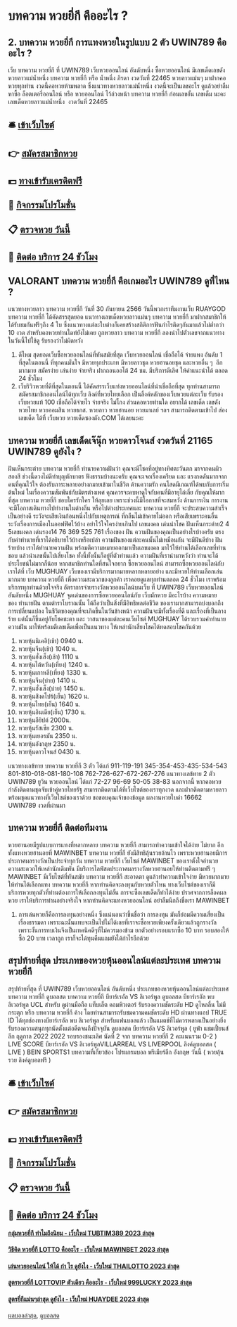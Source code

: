 # บทความ หวยยี่กี คืออะไร ?
## 2. บทความ หวยยี่กี การแทงหวยในรูปแบบ 2 ตัว UWIN789 คืออะไร ?
เว็บ บทความ หวยยี่กี ที่ UWIN789 เว็บหวยออนไลน์ อันดับหนึ่ง ซื้อหวยออนไลน์ มีเลขเด็ดเลขดัง หวยลาวแม่น้ำหนึ่ง บทความ หวยยี่กี หรือ น้ำหนึ่ง ภิรดา งวดวันที่ 22465 หวยลาวแม่นๆ มาฝากคอหวยทุกท่าน งวดนี้คอหวยห้ามพลาด ซึ่งแนวทางหวยลาวแม่น้ำหนึ่ง งวดนี้จะเป็นเลขอะไร ดูแล้วอย่าลืมหาซื้อ ล็อตเตอรี่ออนไลน์ หรือ หวยออนไลน์ ไว้ล่วงหน้า บทความ หวยยี่กี ก่อนเลขอั้น เลขเต็ม นะคะ
เลขเด็ดหวยลาวแม่น้ำหนึ่ง  งวดวันที่ 22465

## 🛎 [เข้าเว็บไซต์](https://bit.ly/3BG5bNw)
## 👉 [สมัครสมาชิกหวย](https://bit.ly/3BG5bNw)
## 💵 [ทางเข้ารับเครดิตฟรี](https://bit.ly/3C3mvgS)
## 👑 [กิจกรรมโปรโมชั่น](https://bit.ly/3C3mvgS)
## 📋 [ตรวจหวย วันนี้](https://bit.ly/3C3mvgS)
## 📱 [ติดต่อ บริการ 24 ชัวโมง](https://bit.ly/3C3mvgS)

## VALORANT บทความ หวยยี่กี คือเกมอะไร UWIN789 ดูที่ไหน ?
แนวทางหวยลาว บทความ หวยยี่กี วันที่ 30 กันยายน 2566 วันนี้พวกเราทีมงานเว็บ RUAYGOD บทความ หวยยี่กี ได้คัดสรรสุดยอด แนวทางเลขเด็ดหวยลาวแม่นๆ บทความ หวยยี่กี มาฝากสมาชิกให้ได้รับชมกันฟรีๆถึง 4 ใบ ซึ่งแนวทางแต่ละใบต่างก็เคยสร้างสถิติการฟันกำไรติดๆกันมาแล้วไม่ต่ำกว่า 10 งวด สำหรับคอหวยท่านใดท่ยังไม่เคย ถูกหวยลาว บทความ หวยยี่กี ลองนำไปตัวเลขจากแนวทางในวันนี้ไปใช้ดู รับรองว่าไม่ผิดหวัง
1. ดีไหม สุดยอดเว็บซื้อหวยออนไลน์ที่ทันสมัยที่สุด เว็บหวยออนไลน์ เชื่อถือได้ จ่ายแพง อันดับ 1 ที่สุดในตอนนี้ ที่ทุกคนมั่นใจ มีหวยทุกประเภท มีหวยลาวชุด หวยฮานอยชุด และหวยอื่น ๆ  อีกมากมาย สมัครง่าย เล่นง่าย จ่ายจริง ฝากถอนออโต้ 24 ชม. มีบริการดีเลิศ ให้คำแนะนำได้ ตลอด 24 ชั่วโมง
2. เว็บริวิวหวยที่ดีที่สุดในตอนนี้ ได้คัดสรรเว็บแท่งหวยออนไลน์ที่น่าเชื่อถือที่สุด ทุกท่านสามารถสมัครสมาชิกออนไลน์ได้ทุกเว็บ ลิงค์ที่หวยไทยเลือก เป็นลิ้งค์หลักของเว็บหวยแต่ละเว็บ รับรองเว็บหวยแท้ 100 เชื่อถือได้จ่ายไว จ่ายจริง ไม่โกง ส่วนคอหวยท่านใด อยากได้ เลขเด็ด เลขดัง หวยไทย หวยออมสิน หวยธกส. หวยลาว หวยฮานอย หวยมาเลย์ ฯลฯ สามารถติดตามเข้าไป ส่องเลขเด็ด ได้ที่ เว็บหวย หวยเด็ดซองดัง.COM ได้เลยนะคะ

## บทความ หวยยี่กี เลขเด็ดเจ๊นุ๊ก หวยดาวโจนส์ งวดวันที่ 21165 UWIN789 ดูยังไง ?
ฝันเห็นกระต่าย บทความ หวยยี่กี ทำนายความฝันว่า คุณจะมีโชคที่อยู่ทางทิศตะวันตก มาจากคนผิวสองสี ช่วงนี้ดวงไม่ดีทำบุญตักบาตร ฟังธรรมบ้างนะครับ คุณจะเจอเรื่องเครียด และ แรงกดดันมากจากคนที่คุณไว้ใจ ต้องรับภาระหลายอย่างกมายเข้ามาในชีวิต
ด้านความรัก คนโสดมีเกณฑ์ได้พบกับการเริ่มต้นใหม่ ในเรื่องความสัมพันธ์กับมิตรต่างเพศ คุณควรจะคบหาดูใจกับคนที่มีอายุไล่เลี่ย กับคุณให้มากที่สุด บทความ หวยยี่กี ชอบใครรักใคร ให้ลุยเลย เพราะช่วงนี้มีโอกาสที่จะสมหวัง
ด้านการเงิน การงาน จะมีโอกาสเดินทางไปทำงานในต่างถิ่น หรือไปต่างประเทศและ บทความ หวยยี่กี จะประสบความสำเร็จเป็นอย่างดี ระวังจะเสียเงินก้อนหนึ่งไปกับเหตุการณ์ ที่กลืนไม่เข้าคายไม่ออก หรือเสียเพราะคนอื่น ระวังเรื่องการเมืองในออฟฟิศไว้บ้าง อย่าไว้ใจใครง่ายเกินไป
เลขมงคล เด่นนำโชค ฝันเห็นกระต่าย2 4 5เลขมงคล เด่นรอง14 76 369 525 761
เรื่องของ ฝัน ความฝันของคุณเป็นอย่างไรบ้างครับ ตรงกับคำทำนายที่เราได้อธิบายไว้บ้างหรือเปล่า ความฝันของแต่ละคนนั้นไม่เหมือนกัน จะมีฝันดีบ้าง ฝันร้ายบ้าง เราได้ทำนายความฝัน พร้อมตีความหมายออกมาเป็นเลขมงคล มาไว้ให้ท่านได้เลือกเลขที่ท่านชอบ แล้วนำเลขนั้นไปเสี่ยงโชค ทั้งนี้ทั้งนั้นก็อยู่ที่ตัวท่านแล้ว ความฝันที่เรานำมาหวังว่า ท่านจะได้ประโยชน์ไม่มากก็น้อย
หากสมาชิกท่านใดที่สนใจอยาก ซื้อหวยออนไลน์ สามารถซื้อหวยออนไลน์กับเราได้ที่ เว็บ MUGHUAY เว็บของเรามีบริการมากมายหลากหลายอย่าง และมีหวยให้ท่านเลือกเล่นมากมาย บทความ หวยยี่กี เพื่อความสะดวกของลูกค้า เราคอยดูแลทุกท่านตลอด 24 ชั่วโมง เราพร้อมบริการทุกท่านด้วยใจจริง
อัตราการจ่ายรางวัลหวยออนไลน์บนเว็บ ที่ UWIN789 เว็บหวยออนไลน์ อันดับหนึ่ง MUGHUAY
จุดเด่นของการซื้อหวยออนไลน์กับ เว็บมักหวย มีอะไรบ้าง
ความหมายของ ทำนายฝัน ตามตำราโบราณนั้น ได้ถือว่าเป็นสิ่งที่มีอิทธิพลต่อชีวิต ของเรามากสามารถบ่งบอกถึงการเปลี่ยนแปลง ในชีวิตของคุณที่จะเกิดขึ้นในวันข้างหน้า ความฝันจะมีทั้งเรื่องที่ดี และเรื่องที่เป็นลางร้าย แต่นั้นก็ขึ้นอยู่กับโชคชะตา และ วาสนาของแต่ละคนเว็บไซต์ MUGHUAY ได้รวบรวมคำทำนายความฝัน มาให้พร้อมตีเลขเด็ดเพื่อเป็นแนวทาง ให้เหล่านักเสี่ยงโชคได้ทดสอบโชคกันด้วย
1. หวยหุ้นนิเคอิ(เช้า) 0940 น.
2. หวยหุ้นจีน(เช้า) 1040 น.
3. หวยหุ้นฮั่งเส็ง(เช้า) 1110 น
4. หวยหุ้นไต้หวัน(เที่ยง) 1240 น.
5. หวยหุ้นเกาหลี(เที่ยง) 1330 น.
6. หวยหุ้นจีน(บ่าย) 1410 น.
7. หวยหุ้นฮั่งเส็ง(บ่าย) 1450 น.
8. หวยหุ้นสิงคโปร์(เย็น) 1620 น.
9. หวยหุ้นไทย(เย็น) 1640 น.
10. หวยหุ้นอินเดีย(เย็น) 1730 น.
11. หวยหุ้นอียิปต์ 2000น.
12. หวยหุ้นรัสเซีย 2300 น.
13. หวยหุ้นเยอรมัน 2350 น.
14. หวยหุ้นอังกฤษ 2350 น.
15. หวยหุ้นดาวโจนส์ 0430 น.

แนวทางเลข้ทาย บทความ หวยยี่กี 3 ตัว ได้แก่
911-119-191
345-354-453-435-534-543
801-810-018-081-180-108
762-726-627-672-267-276
แนวทางเลข้ทาย 2 ตัว UWIN789 ยูวิน หวยออนไลน์ ได้แก่
72-27
96-69
50-05
38-83
นอกจากนี้ หากคอหวยกำลังติดตามชุดจับเข้าคู่หวยไทยรัฐ สามารถติดตามได้ที่เว็บไซต์ของเราทุกงวด และฝากติดตามหวยลาว พร้อมชุดแนวทางที่เว็บไซต์ของเราด้วย
ขอขอบคุณเจ้าของข้อมูล
ผลงานหวยใบดำ 16662 UWIN789 งวดที่ผ่านมา


## บทความ หวยยี่กี ติดต่อทีมงาน
หวยฮานอยมีรูปแบบการแทงที่หลากหลาย บทความ หวยยี่กี สามารถทำความเข้าใจได้ง่าย ไม่ยาก อีกทั้งแทงหวยฮานอยที่ MAWINBET บทความ หวยยี่กี ยังมีสิทธิลุ้นรวยล้านไว เพราะหวยฮานอยมีการประกาศผลรางวัลเป็นประจำทุกวัน บทความ หวยยี่กี เว็บไซต์ MAWINBET ของเราตั้งใจอำนวยความสะดวกให้เหล่านักเดิมพัน มีบริการไลฟ์สดประกาศผลรางวัลหวยฮานอยให้ท่านติดตามฟรี ๆ
MAWINBET มีเว็บไซต์ที่ทันสมัย บทความ หวยยี่กี สะอาดตา ดูแล้วทำความเข้าใจง่าย มีหวยมากมายให้ท่านได้เลือกแทง บทความ หวยยี่กี หากท่านคิดจะลงทุนกับหวยตัวไหน ทางเว็บไซต์ของเราก็มีบริการหวยทุกตัวที่ท่านต้องการให้เลือกลงทุนไม่อั้น การจะซื้อเลขเด็ดก็ทำได้ง่าย ปราศจากการล็อคผลหวย เราให้บริการท่านอย่างจริงใจ หากท่านคิดจะแทงหวยออนไลน์ อย่าลืมนึกถึงชื่อเรา MAWINBET
1. การเล่นหวยก็คือการลงทุนอย่างหนึ่ง ซึ่งแน่นอนว่าขึ้นชื่อว่า การลงทุน มันก็ย่อมมีความเสี่ยงเป็นเรื่องธรรมดา เพราะฉะนั้นแทบจะเป็นไปไม่ได้เลยที่เราจะซื้อหวยเพียงครั้งเดียวแล้วถูกรางวัล เพราะงั้นการทบเงินจึงเป็นเทคนิคดีๆที่ไม่ควรมองข้าม ยกตัวอย่างรอบแรกซื้อ 10 บาท รอบสองให้ซื้อ 20 บาท เวลาถูก เราก็จะได้ทุนคืนแถมยังได้กำไรอีกด้วย

## สรุปท้ายที่สุด ประเภทของหวยหุ้นออนไลน์แต่ละประเทศ บทความ หวยยี่กี
สรุปท้ายที่สุด ที่ UWIN789 เว็บหวยออนไลน์ อันดับหนึ่ง ประเภทของหวยหุ้นออนไลน์แต่ละประเทศ บทความ หวยยี่กี ดูบอลสด บทความ หวยยี่กี บียาร์เรอัล VS ลิเวอร์พูล
ดูบอลสด บียาร์เรอัล พบ ลิเวอร์พูล UCL สำหรับ ดูผ่านมือถือ แท็บเล็ต คอมพิวเตอร์ รับรองความชัดระดับ HD ดูไหลลื่น ไม่มีกระตุก หรือ บทความ หวยยี่กี ค้าง โดยท่านสามารถรับชมความคมชัดระดับ HD ผ่านทางแอป TRUE ID ได้ทุกช่องทางบียาร์เรอัล พบ ลิเวอร์พูล สำหรับแฟนบอลแล้ว เป็นแมตช์ที่ไม่ควรพลาดเป็นอย่างยิ่ง รับรองความสนุกทุกนัดตั้งแต่อดีตจนถึงปัจจุบัน
ดูบอลสด บียาร์เรอัล VS ลิเวอร์พูล ( ยูฟ่า แชมเปี้ยนส์ลีก ฤดูกาล 2022 2022 รอบรองชนะเลิศ นัดที่ 2 จาก บทความ หวยยี่กี 2 คะแนนรวม 0-2 )
LIVE SCORE บียาร์เรอัล VS ลิเวอร์พูลVILLARREAL VS LIVERPOOL
ลิงค์ดูบอลสด ( LIVE )
 BEIN SPORTS1 
บทความที่เกี่ยวข้อง
โปรแกรมบอล พรีเมียร์ลีก อังกฤษ วันนี้ ( หวยลุ้นรวย ลิงค์ดูบอลฟรี )

## 🛎 [เข้าเว็บไซต์](https://bit.ly/3BG5bNw)
## 👉 [สมัครสมาชิกหวย](https://bit.ly/3BG5bNw)
## 💵 [ทางเข้ารับเครดิตฟรี](https://bit.ly/3C3mvgS)
## 👑 [กิจกรรมโปรโมชั่น](https://bit.ly/3C3mvgS)
## 📋 [ตรวจหวย วันนี้](https://bit.ly/3C3mvgS)
## 📱 [ติดต่อ บริการ 24 ชัวโมง](https://bit.ly/3C3mvgS)

#### [กลุ่มหวยยี่กี ทำไมถึงนิยม - เว็บใหม่ TUBTIM389 2023 ล่าสุด](https://atom.io/themes/กลุ่มหวยยี่กี%20ทำไมถึงนิยม%20-%20เว็บใหม่%20tubtim389%202023%20ล่าสุด)
#### [วิธีคิด หวยยี่กี LOTTO คืออะไร - เว็บใหม่ MAWINBET 2023 ล่าสุด](https://atom.io/themes/วิธีคิด%20หวยยี่กี%20lotto%20คืออะไร%20-%20เว็บใหม่%20mawinbet%202023%20ล่าสุด)
#### [เล่นหวยออนไลน์ ให้ได้ กํา ไร ดูยังไง - เว็บใหม่ THAILOTTO 2023 ล่าสุด](https://atom.io/themes/เล่นหวยออนไลน์%20ให้ได้%20กํา%20ไร%20ดูยังไง%20-%20เว็บใหม่%20thailotto%202023%20ล่าสุด)
#### [สูตรหวยยี่กี LOTTOVIP ตัวเดียว คืออะไร - เว็บใหม่ 999LUCKY 2023 ล่าสุด](https://atom.io/themes/สูตรหวยยี่กี%20lottovip%20ตัวเดียว%20คืออะไร%20-%20เว็บใหม่%20999lucky%202023%20ล่าสุด)
#### [สูตรยี่กีแม่นๆล่าสุด ดูยังไง - เว็บใหม่ HUAYDEE 2023 ล่าสุด](https://atom.io/themes/สูตรยี่กีแม่นๆล่าสุด%20ดูยังไง%20-%20เว็บใหม่%20huaydee%202023%20ล่าสุด)

[ผลบอลล่าสุด](https://siamsport.tv "ผลบอลล่าสุด"), [ดูบอลสด](https://siamsport.tv/ดูบอลสด "ดูบอลสด")
